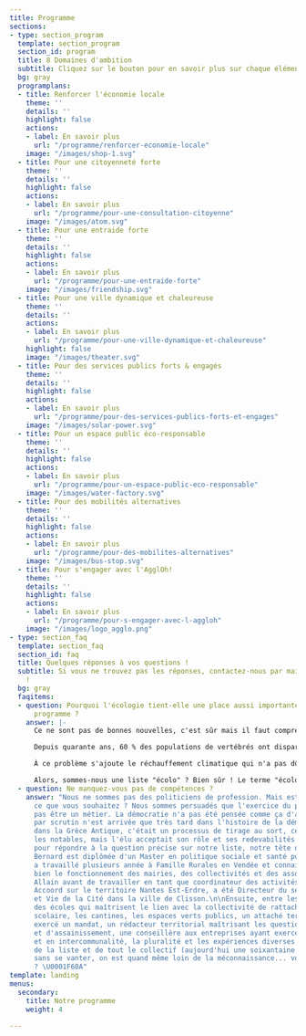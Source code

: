 ```yaml
---
title: Programme
sections:
- type: section_program
  template: section_program
  section_id: program
  title: 8 Domaines d'ambition
  subtitle: Cliquez sur le bouton pour en savoir plus sur chaque élément.
  bg: gray
  programplans:
  - title: Renforcer l'économie locale
    theme: ''
    details: ''
    highlight: false
    actions:
    - label: En savoir plus
      url: "/programme/renforcer-economie-locale"
    image: "/images/shop-1.svg"
  - title: Pour une citoyenneté forte
    theme: ''
    details: ''
    highlight: false
    actions:
    - label: En savoir plus
      url: "/programme/pour-une-consultation-citoyenne"
    image: "/images/atom.svg"
  - title: Pour une entraide forte
    theme: ''
    details: ''
    highlight: false
    actions:
    - label: En savoir plus
      url: "/programme/pour-une-entraide-forte"
    image: "/images/friendship.svg"
  - title: Pour une ville dynamique et chaleureuse
    theme: ''
    details: ''
    actions:
    - label: En savoir plus
      url: "/programme/pour-une-ville-dynamique-et-chaleureuse"
    highlight: false
    image: "/images/theater.svg"
  - title: Pour des services publics forts & engagés
    theme: ''
    details: ''
    highlight: false
    actions:
    - label: En savoir plus
      url: "/programme/pour-des-services-publics-forts-et-engages"
    image: "/images/solar-power.svg"
  - title: Pour un espace public éco-responsable
    theme: ''
    details: ''
    highlight: false
    actions:
    - label: En savoir plus
      url: "/programme/pour-un-espace-public-eco-responsable"
    image: "/images/water-factory.svg"
  - title: Pour des mobilités alternatives
    theme: ''
    details: ''
    highlight: false
    actions:
    - label: En savoir plus
      url: "/programme/pour-des-mobilites-alternatives"
    image: "/images/bus-stop.svg"
  - title: Pour s'engager avec l'AgglOh!
    theme: ''
    details: ''
    highlight: false
    actions:
    - label: En savoir plus
      url: "/programme/pour-s-engager-avec-l-aggloh"
    image: "/images/logo_agglo.png"
- type: section_faq
  template: section_faq
  section_id: faq
  title: Quelques réponses à vos questions !
  subtitle: Si vous ne trouvez pas les réponses, contactez-nous par mail ou téléphone
    !
  bg: gray
  faqitems:
  - question: Pourquoi l'écologie tient-elle une place aussi importante dans notre
      programme ?
    answer: |-
      Ce ne sont pas de bonnes nouvelles, c'est sûr mais il faut comprendre la situation. Les scientifiques sont unanimes : il y a **URGENCE**. La biodiversité s'est effondrée au cours des 40 dernières années, essentiellement à cause de la déforestation et des pesticides. Les chiffres font froid dans le dos, si vous ne les connaissez pas, préparez-vous :

      Depuis quarante ans, 60 % des populations de vertébrés ont disparu. Poissons, mammifères, reptiles, amphibiens _n’ont jamais décliné à un rythme si rapide, qui est aujourd’hui cent à mille fois supérieur que celui calculé au cours des temps géologiques_, [s’alarmait l’an dernier le WWF](https://reporterre.net/Depuis-1970-les-populations-de-vertebres-ont-chute-de-60-alerte-le-WWF). Mais il ne fait pas bon avoir six pattes non plus : [d’après une étude publiée début 2019](https://reporterre.net/Les-insectes-pourraient-disparaitre-d-ici-un-siecle), les insectes pourraient disparaître d’ici un siècle. Où que l’on regarde, les signaux sont au rouge. La biodiversité — qui recouvre la diversité des écosystèmes, des espèces animales ou végétales et des gènes — est si menacée que l’on parle désormais d’une sixième extinction de masse.

      À ce problème s'ajoute le réchauffement climatique qui n'a pas dû vous échapper. Les innondations, les tempêtes, les incendies, les canicules, ces événements parfois catastrophiques ont déjà commencé à s'intensifier et à se multiplier. Les scientifiques tirent toutes les sonnettes d'alarmes qu'ils peuvent mais les hommes et femmes politiques ne semblent pas saisir l'urgence de la situation. Mais si à l'échelle nationale et internationale, nous n'avons pas le contrôle sur nos dirigeants, l'échelle municipale semble être parfaite. Chaque commune, chaque territoire se doit d'agir, d'informer, d'orienter les politiques selon ses spécificités afin de réduire notre impact sur l'environnement.

      Alors, sommes-nous une liste "écolo" ? Bien sûr ! Le terme "écologie" tire ses racines de **oikos** qui signifie la maison et **logos** qui signifie la science. L'écologie, c'est donc juste l'étude de notre milieu naturel, celui où l'on vit tous, humains et animaux, la Terre. C'est pour nous et nos enfants que nous faisons ça.
  - question: Ne manquez-vous pas de compétences ?
    answer: "Nous ne sommes pas des politiciens de profession. Mais est-ce vraiment
      ce que vous souhaitez ? Nous sommes persuadés que l'exercice du pouvoir ne devrait
      pas être un métier. La démocratie n'a pas été pensée comme ça d'ailleurs, l'élection
      par scrutin n'est arrivée que très tard dans l'histoire de la démocratie ! Avant,
      dans la Grèce Antique, c'était un processus de tirage au sort, certes parmi
      les notables, mais l'élu acceptait son rôle et ses redevabilités comme un honneur.\n\nMaintenant
      pour répondre à la question précise sur notre liste, notre tête de liste Marion
      Bernard est diplômée d'un Master en politique sociale et santé publique. Elle
      a travaillé plusieurs année à Famille Rurales en Vendée et connait donc assez
      bien le fonctionnement des mairies, des collectivités et des associations. Cyril
      Allain avant de travailler en tant que coordinateur des activités de l'association
      Accoord sur le territoire Nantes Est-Erdre, a été Directeur du service Animation
      et Vie de la Cité dans la ville de Clisson.\n\nEnsuite, entre les professeurs
      des écoles qui maîtrisent le lien avec la collectivité de rattachement, le transport
      scolaire, les cantines, les espaces verts publics, un attaché territorial ayant
      exercé un mandat, un rédacteur territorial maîtrisant les questions d'urbanisme
      et d'assainissement, une conseillère aux entreprises ayant exercé en commune
      et en intercommunalité, la pluralité et les expériences diverses de chaque personne
      de la liste et de tout le collectif (aujourd'hui une soixantaine de membres),
      sans se vanter, on est quand même loin de la méconnaissance... vous nous l'accordez
      ? \U0001F60A"
template: landing
menus:
  secondary:
    title: Notre programme
    weight: 4

---
```

